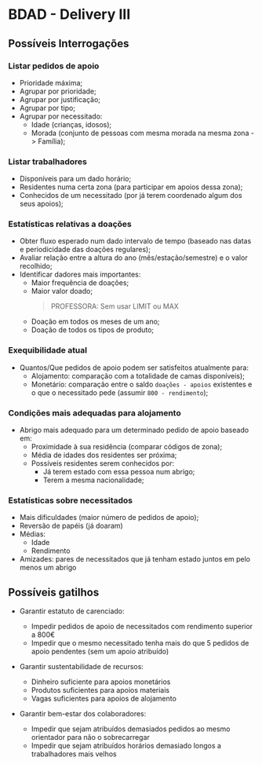 # BDAD - Delivery III

## Possíveis Interrogações
### Listar pedidos de apoio
- Prioridade máxima;
- Agrupar por prioridade;
- Agrupar por justificação;
- Agrupar por tipo;
- Agrupar por necessitado:
    - Idade (crianças, idosos);
    - Morada (conjunto de pessoas com mesma morada na mesma zona -> Família);
    
### Listar trabalhadores
- Disponíveis para um dado horário;
- Residentes numa certa zona (para participar em apoios dessa zona);
- Conhecidos de um necessitado (por já terem coordenado algum dos seus apoios);

### Estatísticas relativas a doações
- Obter fluxo esperado num dado intervalo de tempo (baseado nas datas e periodicidade das doações regulares);
- Avaliar relação entre a altura do ano (mês/estação/semestre) e o valor recolhido;
- Identificar dadores mais importantes:
  - Maior frequência de doações;
  - Maior valor doado;
    > PROFESSORA: Sem usar LIMIT ou MAX
  - Doação em todos os meses de um ano;
  - Doação de todos os tipos de produto;
    
### Exequibilidade atual
   - Quantos/Que pedidos de apoio podem ser satisfeitos atualmente para:
      - Alojamento: comparação com a totalidade de camas disponíveis);
      - Monetário: comparação entre o saldo `doações - apoios` existentes e o que o necessitado pede (assumir `800 - rendimento`);
    
### Condições mais adequadas para alojamento
   - Abrigo mais adequado para um determinado pedido de apoio baseado em:
     - Proximidade à sua residência (comparar códigos de zona);
     - Média de idades dos residentes ser próxima;
     - Possíveis residentes serem conhecidos por:
       - Já terem estado com essa pessoa num abrigo;
       - Terem a mesma nacionalidade;
    
### Estatísticas sobre necessitados
   - Mais dificuldades (maior número de pedidos de apoio);
   - Reversão de papéis (já doaram)
   - Médias:
        - Idade
        - Rendimento
   -  Amizades: pares de necessitados que já tenham estado juntos em pelo menos um abrigo

## Possíveis gatilhos
- Garantir estatuto de carenciado:
    - Impedir pedidos de apoio de necessitados com rendimento superior a 800€
    - Impedir que o mesmo necessitado tenha mais do que 5 pedidos de apoio pendentes (sem um apoio atribuído)

- Garantir sustentabilidade de recursos:
    - Dinheiro suficiente para apoios monetários
    - Produtos suficientes para apoios materiais
    - Vagas suficientes para apoios de alojamento

- Garantir bem-estar dos colaboradores:
    - Impedir que sejam atribuídos demasiados pedidos ao mesmo orientador para não o sobrecarregar
    - Impedir que sejam atribuídos horários demasiado longos a trabalhadores mais velhos